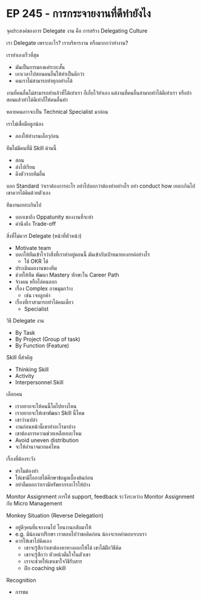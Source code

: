 # EP 245 - การกระจายงานที่ดีทำยังไง

จุดประสงค์ของการ Delegate งาน คือ การสร้าง Delegating Culture

เรา Delegate เพราะอะไร?
เราบริหารงาน หรือมากกว่าทำงาน?

เราทำเองเร็วที่สุด

- มันเป็นการมองแค่ระยะสั้น
- เอาเวลาไปสอนคนอื่นให้ทำเป็นดีกว่า
- คนเราไม่สามารถทำทุกอย่างได้

งานที่คนอื่นไม่สามารถทำแล้วที่ได้เท่าเรา ก็เก็บไว้ทำเอง
แต่งานที่คนอื่นสามาถทำได้ดีเท่าเรา หรือถ้าสอนแล้วทำได้ดีเท่าก็ให้คนอื่นทำ

หลายคนอาาจะเป็น Technical Specialist มาก่อน

เราไม่เชื่อมือลูกน้อง

- ลองให้ทำงานเล็กๆก่อน

ทีมไม่มีคนที่มี Skill ด้านนี้

- สอน
- ส่งไปเรียน
- ดึงตัวจากทีมอื่น

บอก Standard ว่าเราต้องการอะไร
อย่าไปบอกว่าต้องทำอย่างไร อย่า conduct how เยอะเกินไป เขาควรได้คิดด้วยตัวเอง

ทีมงานเยอะเกินไป

- บอกเขาถึง Oppatunity ของงานที่จะทำ
- คำนึงถึง Trade-off

สิ่งที่ไม่ควร Delegate (หน้าที่หัวหน้า)

- Motivate team
- บอกให้ทีมเข้าใจว่าสิ่งที่เราทำอยู่ตอนนี้ มันเข้ากับเป้าหมายองกรค์อย่างไร
  - ใช้ OKR ได้
- ประเมินผลงานของทีม
- ช่วยให้ทีม พัฒนา Mastery ทักษะใน Career Path
- จ้างคน หรือไล่คนออก
- เรื่อง Complex ภาพมุมกว้าง
  - เช่น เจอลูกค้า
- เรื่องที่เราสามารถทำได้คนเดี่ยว
  - Specialist

วิธี Delegate งาน

- By Task
- By Project (Group of task)
- By Function (Feature)

Skill ที่สำคัญ

- Thinking Skill
- Activity
- Interpersonnel Skill

เลือกคน

- เราอยากจะให้คนนี้โตไปทางไหน
- เราอยากจะให้เขาพัฒนา Skill นี้ไหม
- เขาว่างเปล่า
- งานก่อนหน้านี้เขาทำอะไรมาบ้าง
- เขาต้องการความช่วยเหลือเยอะไหม
- Avoid uneven distribution
- จะให้อำนาจมากแค่ไหน

เรื่องที่ต้องระวัง

- ทำไมต้องทำ
- ให้เขามีโอกาสได้ศึกษาข้อมูลเบื้องต้นก่อน
- อย่าลืมบอกว่าเรามีทรัพยากรอะไรให้บ้าง

Monitor Assignment การให้ support, feedback
ระวังระหว่าง Monitor Assignment กับ Micro Management

Monkey Situation (Reverse Delegation)

- อยู่ดีๆคนที่แจกงานไป โยนงานกลับมาให้
- e.g. มีน้องมาปรึกษา เราตอบไปว่าขอคิดก่อน น้องจะรอคำตอบจากเรา
- ควรให้เขาไปคิดเอง
  - เขาจะรู้สึกว่าเขาต้องหาทางออกให้ได้ เขาได้ฝึกวิธีคิด
  - เขาจะรู้สึกว่า หัวหน้ามั่นใจในตัวเขา
  - เราจะช่วยให้เขาเขาใจวิธีรับสาร
  - ฝึก coaching skill

Recognition

- การชม
